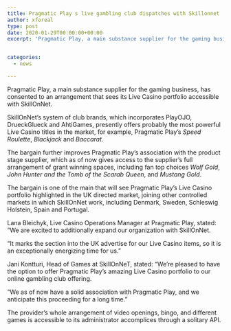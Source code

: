 ```yaml
---
title: Pragmatic Play s live gambling club dispatches with Skillonnet
author: xforeal 
type: post
date: 2020-01-29T00:00:00+00:00
excerpt: 'Pragmatic Play, a main substance supplier for the gaming business, has consented to an arrangement that sees its Live Casino portfolio accessible with SkillOnNet '


categories:
  - news

---
```

Pragmatic Play, a main substance supplier for the gaming business, has consented to an arrangement that sees its Live Casino portfolio accessible with SkillOnNet.

SkillOnNet&rsquo;s system of club brands, which incorporates PlayOJO, DrueckGlueck and AhtiGames, presently offers probably the most powerful Live Casino titles in the market, for example, Pragmatic Play&rsquo;s _Speed Roulette_, _Blackjack_ and _Baccarat_.

The bargain further improves Pragmatic Play&rsquo;s association with the product stage supplier, which as of now gives access to the supplier&rsquo;s full arrangement of grant winning spaces, including fan top choices _Wolf Gold_, _John Hunter and the Tomb of the Scarab Queen_, and _Mustang Gold_.

The bargain is one of the main that will see Pragmatic Play&rsquo;s Live Casino portfolio highlighted in the UK directed market, joining other controlled markets in which SkillOnNet work, including Denmark, Sweden, Schleswig Holstein, Spain and Portugal.

Lana Bleichyk, Live Casino Operations Manager at Pragmatic Play, stated: &ldquo;We are excited to additionally expand our organization with SkillOnNet.

&ldquo;It marks the section into the UK advertise for our Live Casino items, so it is an exceptionally energizing time for us.&rdquo;

Jani Kontturi, Head of Games at SkillOnNeT, stated: &ldquo;We&rsquo;re pleased to have the option to offer Pragmatic Play&rsquo;s amazing Live Casino portfolio to our online gambling club offering.

&ldquo;We as of now have a solid association with Pragmatic Play, and we anticipate this proceeding for a long time.&rdquo;

The provider&rsquo;s whole arrangement of video openings, bingo, and different games is accessible to its administrator accomplices through a solitary API.